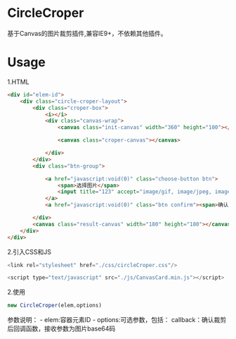 
# CircleCroper

基于Canvas的图片裁剪插件,兼容IE9+，不依赖其他插件。


# Usage

1.HTML
```html
<div id="elem-id">
    <div class="circle-croper-layout">
        <div class="croper-box">
            <i></i>
            <div class="canvas-wrap">
                <canvas class="init-canvas" width="360" height="100"></canvas>

                <canvas class="croper-canvas"></canvas>

            </div>
        </div>
        <div class="btn-group">

            <a href="javascript:void(0)" class="choose-button btn">
                <span>选择图片</span>
                <input title="123" accept="image/gif, image/jpeg, image/x-png" class="img-input" type="file" action-type="changeFile" node-type="file1" name="pic1">
            </a>
            <a href="javascript:void(0)" class="btn confirm"><span>确认</span></a>

        </div>
        <canvas class="result-canvas" width="180" height="180"></canvas>
    </div>
</div>
```
2.引入CSS和JS
```javascript
<link rel="stylesheet" href="./css/circleCroper.css"/>

<script type="text/javascript" src="./js/CanvasCard.min.js"></script>
```

2.使用
```javascript
new CircleCroper(elem,options)
```
参数说明：
	- elem:容器元素ID
	- options:可选参数，包括：
		callback：确认裁剪后回调函数，接收参数为图片base64码
